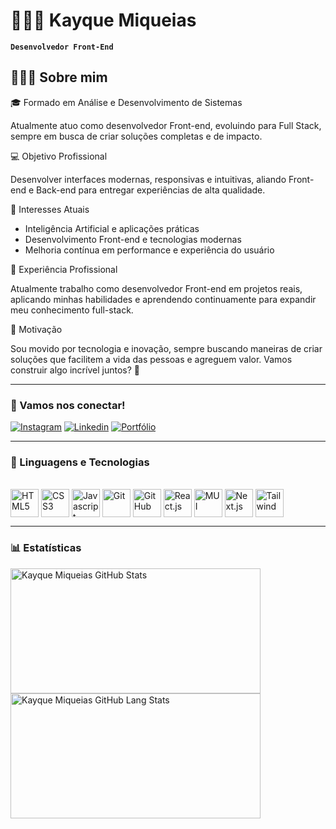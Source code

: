 # 🧑🏻‍💻 Kayque Miqueias

**`Desenvolvedor Front-End`**

## 👨🏻‍💻 Sobre mim

🎓 Formado em Análise e Desenvolvimento de Sistemas  

Atualmente atuo como desenvolvedor Front-end, evoluindo para Full Stack, sempre em busca de criar soluções completas e de impacto.  

💻 Objetivo Profissional  

Desenvolver interfaces modernas, responsivas e intuitivas, aliando Front-end e Back-end para entregar experiências de alta qualidade.  

🤖 Interesses Atuais  

- Inteligência Artificial e aplicações práticas  
- Desenvolvimento Front-end e tecnologias modernas  
- Melhoria contínua em performance e experiência do usuário  

💼 Experiência Profissional  

Atualmente trabalho como desenvolvedor Front-end em projetos reais, aplicando minhas habilidades e aprendendo continuamente para expandir meu conhecimento full-stack.  

🌟 Motivação  

Sou movido por tecnologia e inovação, sempre buscando maneiras de criar soluções que facilitem a vida das pessoas e agreguem valor. Vamos construir algo incrível juntos? 🚀

---

### 📱 Vamos nos conectar!

[![Instagram](https://img.shields.io/badge/Instagram-E4405F?style=for-the-badge&logo=instagram&logoColor=white)](https://www.instagram.com/kayque.mab/)
[![Linkedin](https://img.shields.io/badge/LinkedIn-0077B5?style=for-the-badge&logo=linkedin&logoColor=white)](https://www.linkedin.com/in/kayque-miqueias-463581326/)
[![Portfólio](https://img.shields.io/badge/Portfólio-black?style=for-the-badge&logo=linkedin&logoColor=white)](https://portifolio-seven-rosy-mi4g91amdd.vercel.app/)

---

### 🤖 Linguagens e Tecnologias

<div style="display: inline_block"><br>

<img title="HTML5"         align="center" src="https://cdn.jsdelivr.net/gh/devicons/devicon@latest/icons/html5/html5-plain.svg"                     width="45" height="45"/>
<img title="CSS3"          align="center" src="https://cdn.jsdelivr.net/gh/devicons/devicon@latest/icons/css3/css3-plain.svg"                       width="45" height="45"/>
<img title="Javascript"    align="center" src="https://cdn.jsdelivr.net/gh/devicons/devicon@latest/icons/javascript/javascript-original.svg"        width="45" height="45"/>
<img title="Git"           align="center" src="https://cdn.jsdelivr.net/gh/devicons/devicon@latest/icons/git/git-original.svg"                      width="45" height="45"/>
<img title="GitHub"        align="center" src="https://cdn.jsdelivr.net/gh/devicons/devicon@latest/icons/github/github-original.svg"                width="45" height="45"/>
<img title="React.js"      align="center" src="https://cdn.jsdelivr.net/gh/devicons/devicon@latest/icons/react/react-original.svg"                  width="45" height="45"/>
<img title="MUI"           align="center" src="https://cdn.jsdelivr.net/gh/devicons/devicon@latest/icons/materialui/materialui-original.svg"        width="45" height="45"/>
<img title="Next.js"       align="center" src="https://cdn.jsdelivr.net/gh/devicons/devicon@latest/icons/nextjs/nextjs-original.svg"                width="45" height="45"/>
<img title="Tailwind"      align="center" src="https://cdn.jsdelivr.net/gh/devicons/devicon@latest/icons/tailwindcss/tailwindcss-original.svg"                width="45" height="45"/>

</div>

---

### 📊 Estatísticas


<div>

<img width="400px" height="200px" src="https://github-readme-stats.vercel.app/api?username=kayquemab&theme=tokyonight" alt="Kayque Miqueias GitHub Stats"/>

<img width="400px" height="200px" src="https://github-readme-stats.vercel.app/api/top-langs/?username=kayquemab&layout=compact&theme=tokyonight&hide-border=true" alt="Kayque Miqueias GitHub Lang Stats"/>

</div>


 
